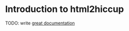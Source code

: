 # Introduction to html2hiccup

TODO: write [great documentation](http://jacobian.org/writing/what-to-write/)
